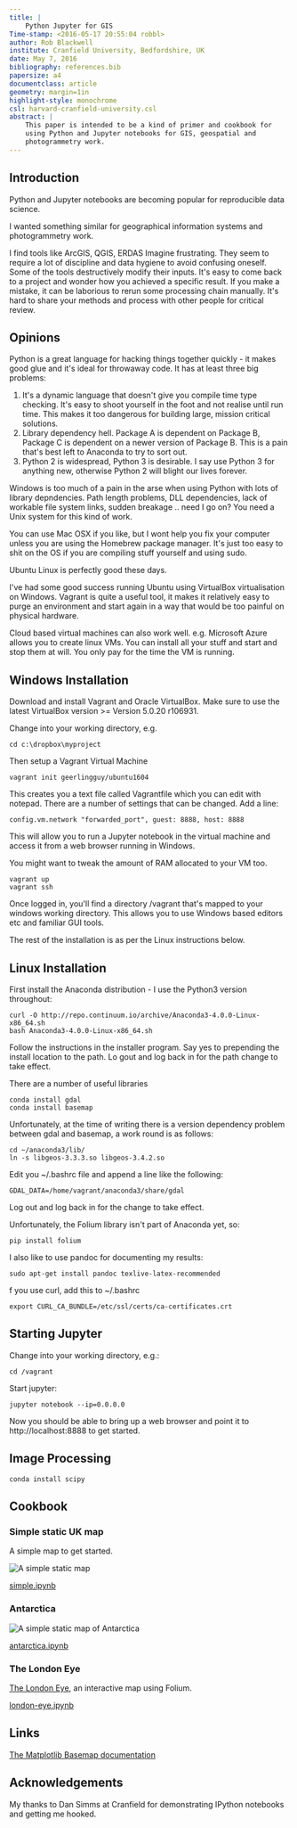```yaml
---
title: |
	Python Jupyter for GIS
Time-stamp: <2016-05-17 20:55:04 robbl>
author: Rob Blackwell
institute: Cranfield University, Bedfordshire, UK
date: May 7, 2016
bibliography: references.bib
papersize: a4
documentclass: article
geometry: margin=1in
highlight-style: monochrome
csl: harvard-cranfield-university.csl
abstract: |
	This paper is intended to be a kind of primer and cookbook for
    using Python and Jupyter notebooks for GIS, geospatial and
    photogrammetry work.
---
```


## Introduction

Python and Jupyter notebooks are becoming popular for reproducible
data science.

I wanted something similar for geographical information systems and
photogrammetry work.

I find tools like ArcGIS, QGIS, ERDAS Imagine frustrating. They seem
to require a lot of discipline and data hygiene to avoid confusing
oneself. Some of the tools destructively modify their inputs. It's
easy to come back to a project and wonder how you achieved a specific
result. If you make a mistake, it can be laborious to rerun some
processing chain manually. It's hard to share your methods and process
with other people for critical review.

## Opinions

Python is a great language for hacking things together quickly - it
makes good glue and it's ideal for throwaway code. It has at least
three big problems:

1. It's a dynamic language that doesn't give you compile time type
   checking. It's easy to shoot yourself in the foot and not realise
   until run time. This makes it too dangerous for building large,
   mission critical solutions.
2. Library dependency hell. Package A is dependent on Package B,
   Package C is dependent on a newer version of Package B. This is a
   pain that's best left to Anaconda to try to sort out.
3. Python 2 is widespread, Python 3 is desirable. I say use Python 3
   for anything new, otherwise Python 2 will blight our lives forever.

Windows is too much of a pain in the arse when using Python with lots
of library depndencies. Path length problems, DLL dependencies, lack of
workable file system links, sudden breakage .. need I go on? You need
a Unix system for this kind of work.

You can use Mac OSX if you like, but I wont help you fix your computer
unless you are using the Homebrew package manager. It's just too
easy to shit on the OS if you are compiling stuff yourself and
using sudo.

Ubuntu Linux is perfectly good these days.

I've had some good success running Ubuntu using VirtualBox
virtualisation on Windows. Vagrant is quite a useful tool, it makes it
relatively easy to purge an environment and start again in a way
that would be too painful on physical hardware.

Cloud based virtual machines can also work well. e.g. Microsoft Azure
allows you to create linux VMs. You can install all your stuff and
start and stop them at will. You only pay for the time the VM is
running.

## Windows Installation

Download and install Vagrant and Oracle VirtualBox. Make sure to use the
latest VirtualBox version >= Version 5.0.20 r106931.

Change into your working directory, e.g.

    cd c:\dropbox\myproject

Then setup a Vagrant Virtual Machine

    vagrant init geerlingguy/ubuntu1604

This creates you a text file called Vagrantfile which you can edit
with notepad. There are a number of settings that can be changed. Add
a line:

    config.vm.network "forwarded_port", guest: 8888, host: 8888

This will allow you to run a Jupyter notebook in the virtual machine
and access it from a web browser running in Windows.

You might want to tweak the amount of RAM allocated to your VM too.

    vagrant up
    vagrant ssh

Once logged in, you'll find a directory /vagrant that's mapped to your
windows working directory. This allows you to use Windows based
editors etc and familiar GUI tools.

The rest of the installation is as per the Linux instructions below.

## Linux Installation

First install the Anaconda distribution - I use the Python3 version throughout:

    curl -O http://repo.continuum.io/archive/Anaconda3-4.0.0-Linux-x86_64.sh
    bash Anaconda3-4.0.0-Linux-x86_64.sh

Follow the instructions in the installer program. Say yes to
prepending the install location to the path. Lo gout and log back in
for the path change to take effect.

There are a number of useful libraries

    conda install gdal
    conda install basemap

Unfortunately, at the time of writing there is a version dependency
problem between gdal and basemap, a work round is as follows:

    cd ~/anaconda3/lib/
    ln -s libgeos-3.3.3.so libgeos-3.4.2.so

Edit you ~/.bashrc file and append a line like the following:

    GDAL_DATA=/home/vagrant/anaconda3/share/gdal

Log out and log back in for the change to take effect.

Unfortunately, the Folium library isn't part of Anaconda yet, so:

    pip install folium

I also like to use pandoc for documenting my results:

    sudo apt-get install pandoc texlive-latex-recommended

f you use curl, add this to ~/.bashrc

    export CURL_CA_BUNDLE=/etc/ssl/certs/ca-certificates.crt

## Starting Jupyter

Change into your working directory, e.g.:

    cd /vagrant

Start jupyter:

    jupyter notebook --ip=0.0.0.0

Now you should be able to bring up a web browser and point it to
http://localhost:8888 to get started.

## Image Processing

    conda install scipy

## Cookbook

### Simple static UK map

A simple map to get started.

![A simple static map](figures/1.png)

[simple.ipynb](simple.ipynb)

### Antarctica

![A simple static map of Antarctica](figures/2.png)

[antarctica.ipynb](antarctica.ipynb)

### The London Eye

[The London Eye](london-eye.html), an interactive map using Folium.

[london-eye.ipynb](london-eye.ipynb)

## Links

[The Matplotlib Basemap documentation](http://matplotlib.org/basemap/)

## Acknowledgements

My thanks to Dan Simms at Cranfield for demonstrating IPython
notebooks and getting me hooked.
